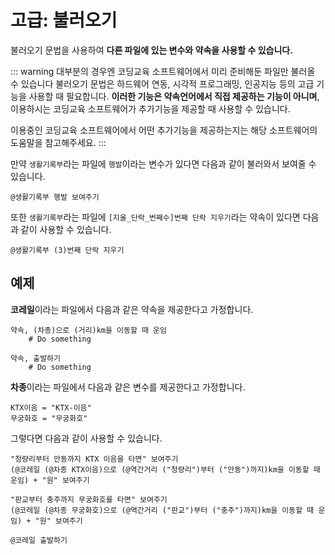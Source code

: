 # 고급: 불러오기

불러오기 문법을 사용하여 **다른 파일에 있는 변수와 약속을 사용할 수 있습니다.**

::: warning 대부분의 경우엔 코딩교육 소프트웨어에서 미리 준비해둔 파일만 불러올 수 있습니다
불러오기 문법은 하드웨어 연동, 시각적 프로그래밍, 인공지능 등의 고급 기능을 사용할 때 필요합니다. **이러한 기능은 약속언어에서 직접 제공하는 기능이 아니며**, 이용하시는 코딩교육 소프트웨어가 추가기능을 제공할 때 사용할 수 있습니다.

이용중인 코딩교육 소프트웨어에서 어떤 추가기능을 제공하는지는 해당 소프트웨어의 도움말을 참고해주세요.
:::

만약 `생활기록부`라는 파일에 `행발`이라는 변수가 있다면 다음과 같이 불러와서 보여줄 수 있습니다.

```Vyper
@생활기록부 행발 보여주기
```

또한 `생활기록부`라는 파일에 `[지울_단락_번째수]번째 단락 지우기`라는 약속이 있다면 다음과 같이 사용할 수 있습니다.

```Vyper
@생활기록부 (3)번째 단락 지우기
```

## 예제

**코레일**이라는 파일에서 다음과 같은 약속을 제공한다고 가정합니다.

```Vyper
약속, (차종)으로 (거리)km을 이동할 때 운임
    # Do something

약속, 출발하기
    # Do something
```

**차종**이라는 파일에서 다음과 같은 변수를 제공한다고 가정합니다.

```Vyper
KTX이음 = "KTX-이음"
무궁화호 = "무궁화호"
```

그렇다면 다음과 같이 사용할 수 있습니다.

```Vyper
"청량리부터 안동까지 KTX 이음을 타면" 보여주기
(@코레일 (@차종 KTX이음)으로 (@역간거리 ("청량리")부터 ("안동")까지)km을 이동할 때 운임) + "원" 보여주기

"판교부터 충주까지 무궁화호를 타면" 보여주기
(@코레일 (@차종 무궁화호)으로 (@역간거리 ("판교")부터 ("충주")까지)km을 이동할 때 운임) + "원" 보여주기

@코레일 출발하기
```
